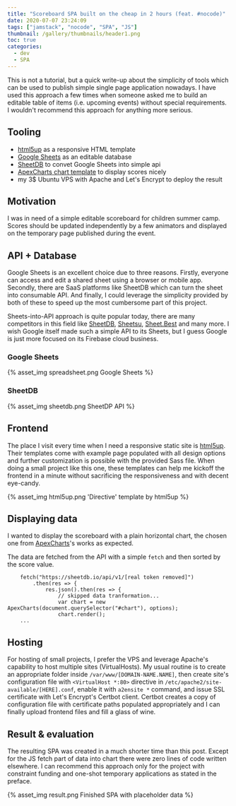 ```yaml
---
title: "Scoreboard SPA built on the cheap in 2 hours (feat. #nocode)"
date: 2020-07-07 23:24:09
tags: ["jamstack", "nocode", "SPA", "JS"]
thumbnail: /gallery/thumbnails/header1.png
toc: true
categories:
  - dev
  - SPA
---
```


This is not a tutorial, but a quick write-up about the simplicity of tools which can be used to publish simple single page application nowadays. I have used this approach a few times when someone asked me to build an editable table of items (i.e. upcoming events) without special requirements. I wouldn't recommend this approach for anything more serious.

<!-- more -->

## Tooling

- [html5up](https://html5up.net/) as a responsive HTML template
- [Google Sheets](https://www.google.com/sheets/about/) as an editable database
- [SheetDB](https://sheetdb.io/) to convet Google Sheets into simple api
- [ApexCharts chart template](https://apexcharts.com) to display scores nicely
- my 3\$ Ubuntu VPS with Apache and Let's Encrypt to deploy the result

## Motivation

I was in need of a simple editable scoreboard for children summer camp. Scores should be updated independently by a few animators and displayed on the temporary page published during the event.

## API + Database

Google Sheets is an excellent choice due to three reasons. Firstly, everyone can access and edit a shared sheet using a browser or mobile app. Secondly, there are SaaS platforms like SheetDB which can turn the sheet into consumable API. And finally, I could leverage the simplicity provided by both of these to speed up the most cumbersome part of this project.

Sheets-into-API approach is quite popular today, there are many competitors in this field like [SheetDB](https://sheetdb.io/), [Sheetsu](https://sheetsu.com/), [Sheet.Best](https://sheet.best/) and many more. I wish Google itself made such a simple API to its Sheets, but I guess Google is just more focused on its Firebase cloud business.

### Google Sheets

{% asset_img spreadsheet.png Google Sheets %}

### SheetDB

{% asset_img sheetdb.png SheetDP API %}

## Frontend

The place I visit every time when I need a responsive static site is [html5up](https://html5up.net/). Their templates come with example page populated with all design options and further customization is possible with the provided Sass file. When doing a small project like this one, these templates can help me kickoff the frontend in a minute without sacrificing the responsiveness and with decent eye-candy.

{% asset_img html5up.png 'Directive' template by html5up %}

## Displaying data

I wanted to display the scoreboard with a plain horizontal chart, the chosen one from [ApexCharts](https://apexcharts.com)'s works as expected.

The data are fetched from the API with a simple `fetch` and then sorted by the score value.

```JS
    fetch("https://sheetdb.io/api/v1/[real token removed]")
        .then(res => {
            res.json().then(res => {
                // skipped data tranformation...
                var chart = new ApexCharts(document.querySelector("#chart"), options);
                chart.render();
    ...

```

## Hosting

For hosting of small projects, I prefer the VPS and leverage Apache's capability to host multiple sites (VirtualHosts). My usual routine is to create an appropriate folder inside `/var/www/[DOMAIN-NAME.NAME]`, then create site's configuration file with `<VirtualHost *:80>` directive in `/etc/apache2/site-available/[HERE].conf`, enable it with `a2ensite *` command, and issue SSL certificate with Let's Encrypt's Certbot client. Certbot creates a copy of configuration file with certificate paths populated appropriately and I can finally upload frontend files and fill a glass of wine.

## Result & evaluation

The resulting SPA was created in a much shorter time than this post. Except for the JS fetch part of data into chart there were zero lines of code written elsewhere. I can recommend this approach only for the project with constraint funding and one-shot temporary applications as stated in the preface.

{% asset_img result.png Finished SPA with placeholder data %}